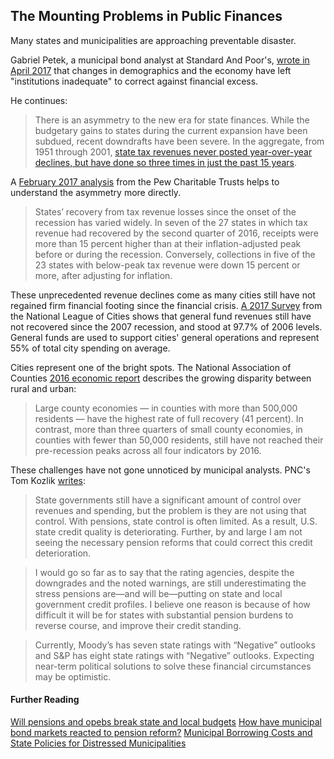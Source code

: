 ## The Mounting Problems in Public Finances

Many states and municipalities are approaching preventable disaster. 

Gabriel Petek, a municipal bond analyst at Standard And Poor's, [wrote in April 2017](http://thehill.com/blogs/pundits-blog/state-local-politics/327199-your-state-may-be-facing-the-dawn-of-an-unforgiving) that changes in demographics and the economy have left "institutions inadequate" to correct against financial excess. 

He continues:  

> There is an asymmetry to the new era for state finances. While the budgetary gains to states during the current expansion have been subdued, recent downdrafts have been severe. In the aggregate, from 1951 through 2001, [state tax revenues never posted year-over-year declines, but have done so three times in just the past 15 years](https://www.census.gov/programs-surveys/stc.html).

A [February 2017 analysis](http://www.pewtrusts.org/en/research-and-analysis/analysis/2017/02/02/despite-a-slump-tax-revenue-has-recovered-in-27-states) from the Pew Charitable Trusts helps to understand the asymmetry more directly. 

> States’ recovery from tax revenue losses since the onset of the recession has varied widely.  In seven of the 27 states in which tax revenue had recovered by the second quarter of 2016, receipts were more than 15 percent higher than at their inflation-adjusted peak before or during the recession. Conversely, collections in five of the 23 states with below-peak tax revenue were down 15 percent or more, after adjusting for inflation.

These unprecedented revenue declines come as many cities still have not regained firm financial footing since the financial crisis. [A 2017 Survey](http://nlc.org/sites/default/files/2017-09/NLC%20City%20Fiscal%20Conditions%202017.pdf) from the National League of Cities shows that general fund revenues still have not recovered since the 2007 recession, and stood at 97.7% of 2006 levels. General funds are used to support cities' general operations and represent 55% of total city spending on average. 

Cities represent one of the bright spots. The National Association of Counties [2016 economic report](http://www.naco.org/resources/county-economies-2016-widespread-recovery-slower-growth#profiles) describes the growing disparity between rural and urban:  

> Large county economies — in counties with more than 500,000 residents — have the highest rate of full recovery (41 percent). In contrast, more than three quarters of small county economies, in counties with fewer than 50,000 residents, still have not reached their pre-recession peaks across all four indicators by 2016.

These challenges have not gone unnoticed by municipal analysts. PNC's Tom Kozlik [writes](https://www.pnc.com/content/dam/pnc-com/pdf/corporateandinstitutional/MunicipalBond/US-State-Fiscal-Health-Lesson-from-Post-Recession-Miscue-11-1-17.pdf): 

> State governments still have a significant amount of control over revenues and spending, but the problem is they are not using that control. With pensions, state control is often limited. As a result, U.S. state credit quality is deteriorating. Further, by and large I am not seeing the necessary pension reforms that could correct this credit deterioration. 

> I would go so far as to say that the rating agencies, despite the downgrades and the noted warnings, are still underestimating the stress pensions are—and will be—putting on state and local government credit profiles. I believe one reason is because of how difficult it will be for states with substantial pension burdens to reverse course, and improve their credit standing. 

> Currently, Moody’s has seven state ratings with “Negative” outlooks and S&P has eight state ratings with “Negative” outlooks. Expecting near-term political solutions to solve these financial circumstances may be optimistic.


#### Further Reading
[Will pensions and opebs break state and local budgets](http://crr.bc.edu/wp-content/uploads/2016/10/slp_51.pdf)
[How have municipal bond markets reacted to pension reform?](http://crr.bc.edu/wp-content/uploads/2017/10/slp_57.pdf)
[Municipal Borrowing Costs and State Policies for Distressed Municipalities](https://papers.ssrn.com/sol3/papers.cfm?abstract_id=2845515)